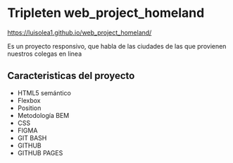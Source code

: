 # Tripleten web_project_homeland

https://luisolea1.github.io/web_project_homeland/

Es un proyecto responsivo, que habla de las ciudades de las que provienen nuestros colegas en linea 

## Caracteristicas del proyecto 

- HTML5 semántico
- Flexbox
- Position
- Metodología BEM
- CSS
- FIGMA
- GIT BASH
- GITHUB
- GITHUB PAGES
